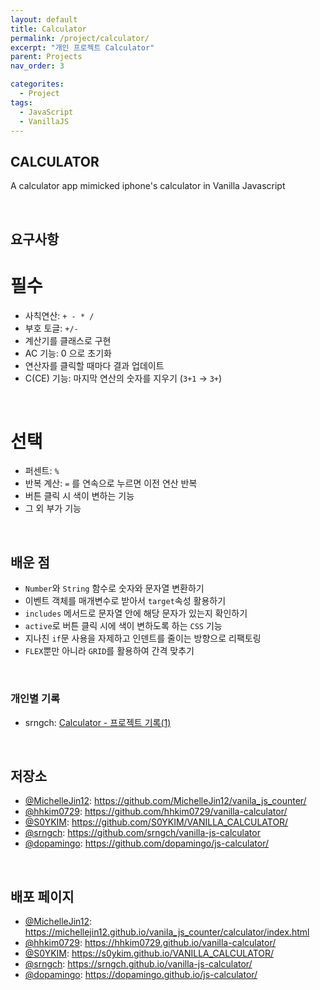 ```yaml
---
layout: default
title: Calculator
permalink: /project/calculator/
excerpt: "개인 프로젝트 Calculator"
parent: Projects
nav_order: 3

categorites:
  - Project
tags:
  - JavaScript
  - VanillaJS
---
```


## CALCULATOR

A calculator app mimicked iphone's calculator in Vanilla Javascript

</br>

## 요구사항

# 필수

- 사칙연산: `+ - * /`
- 부호 토글: `+/-`
- 계산기를 클래스로 구현
- AC 기능: 0 으로 초기화
- 연산자를 클릭할 때마다 결과 업데이트
- C(CE) 기능: 마지막 연산의 숫자를 지우기 (`3+1` → `3+`)

</br>

# 선택

- 퍼센트: `%`
- 반복 계산: `=` 를 연속으로 누르면 이전 연산 반복
- 버튼 클릭 시 색이 변하는 기능
- 그 외 부가 기능

</br>

## 배운 점

- `Number`와 `String` 함수로 숫자와 문자열 변환하기
- 이벤트 객체를 매개변수로 받아서 `target`속성 활용하기
- `includes` 메서드로 문자열 안에 해당 문자가 있는지 확인하기
- `active`로 버튼 클릭 시에 색이 변하도록 하는 `CSS` 기능
- 지나친 `if`문 사용을 자제하고 인덴트를 줄이는 방향으로 리팩토링
- `FLEX`뿐만 아니라 `GRID`를 활용하여 간격 맞추기

</br>

### 개인별 기록
- srngch: [Calculator - 프로젝트 기록(1)](https://srngch.github.io/note-calc/)

</br>

## 저장소

- [@MichelleJin12](https://github.com/MichelleJin12): https://github.com/MichelleJin12/vanila_js_counter/
- [@hhkim0729](https://github.com/hhkim0729): https://github.com/hhkim0729/vanilla-calculator/
- [@S0YKIM](https://github.com/S0YKIM): https://github.com/S0YKIM/VANILLA_CALCULATOR/
- [@srngch](https://github.com/srngch): https://github.com/srngch/vanilla-js-calculator
- [@dopamingo](@dopamingo): https://github.com/dopamingo/js-calculator/

</br>

## 배포 페이지

- [@MichelleJin12](https://github.com/MichelleJin12): https://michellejin12.github.io/vanila_js_counter/calculator/index.html
- [@hhkim0729](https://github.com/hhkim0729): https://hhkim0729.github.io/vanilla-calculator/
- [@S0YKIM](https://github.com/S0YKIM): https://s0ykim.github.io/VANILLA_CALCULATOR/
- [@srngch](https://github.com/srngch): https://srngch.github.io/vanilla-js-calculator/
- [@dopamingo](@dopamingo): https://dopamingo.github.io/js-calculator/
